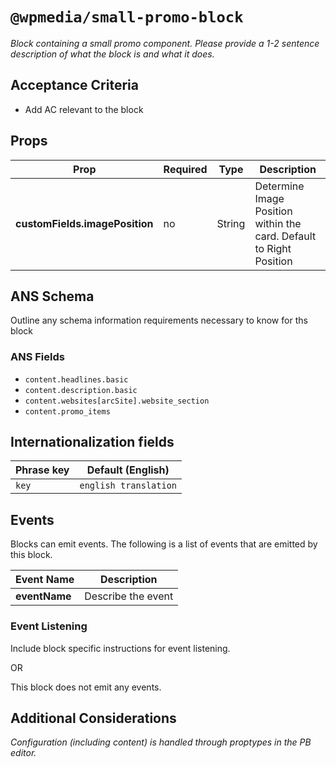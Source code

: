 # `@wpmedia/small-promo-block`

_Block containing a small promo component. Please provide a 1-2 sentence description of what the block is and what it does._

## Acceptance Criteria

- Add AC relevant to the block

## Props

| **Prop**                       | **Required** | **Type** | **Description**                                                     |
| ------------------------------ | ------------ | -------- | ------------------------------------------------------------------- |
| **customFields.imagePosition** | no           | String   | Determine Image Position within the card. Default to Right Position |

## ANS Schema

Outline any schema information requirements necessary to know for ths block

### ANS Fields

- `content.headlines.basic`
- `content.description.basic`
- `content.websites[arcSite].website_section`
- `content.promo_items`

## Internationalization fields

| Phrase key | Default (English)     |
| ---------- | --------------------- |
| `key`      | `english translation` |

## Events

Blocks can emit events. The following is a list of events that are emitted by this block.

| **Event Name** | **Description**    |
| -------------- | ------------------ |
| **eventName**  | Describe the event |

### Event Listening

Include block specific instructions for event listening.

OR

This block does not emit any events.

## Additional Considerations

_Configuration (including content) is handled through proptypes in the PB editor._
